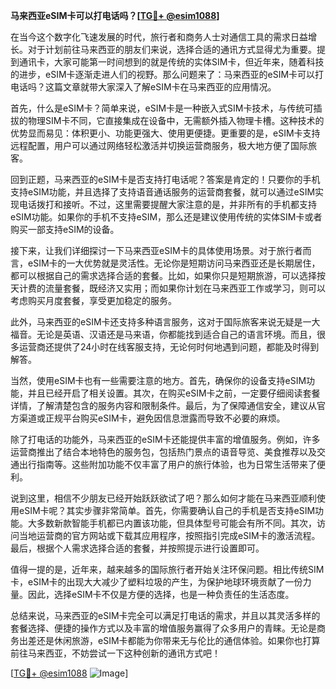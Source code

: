 **马来西亚eSIM卡可以打电话吗？[[TG💪+ @esim1088](https://t.me/s/esim1088)]**

在当今这个数字化飞速发展的时代，旅行者和商务人士对通信工具的需求日益增长。对于计划前往马来西亚的朋友们来说，选择合适的通讯方式显得尤为重要。提到通讯卡，大家可能第一时间想到的就是传统的实体SIM卡，但近年来，随着科技的进步，eSIM卡逐渐走进人们的视野。那么问题来了：马来西亚的eSIM卡可以打电话吗？这篇文章就带大家深入了解eSIM卡在马来西亚的应用情况。

首先，什么是eSIM卡？简单来说，eSIM卡是一种嵌入式SIM卡技术，与传统可插拔的物理SIM卡不同，它直接集成在设备中，无需额外插入物理卡槽。这种技术的优势显而易见：体积更小、功能更强大、使用更便捷。更重要的是，eSIM卡支持远程配置，用户可以通过网络轻松激活并切换运营商服务，极大地方便了国际旅客。

回到正题，马来西亚的eSIM卡是否支持打电话呢？答案是肯定的！只要你的手机支持eSIM功能，并且选择了支持语音通话服务的运营商套餐，就可以通过eSIM实现电话拨打和接听。不过，这里需要提醒大家注意的是，并非所有的手机都支持eSIM功能。如果你的手机不支持eSIM，那么还是建议使用传统的实体SIM卡或者购买一部支持eSIM的设备。

接下来，让我们详细探讨一下马来西亚eSIM卡的具体使用场景。对于旅行者而言，eSIM卡的一大优势就是灵活性。无论你是短期访问马来西亚还是长期居住，都可以根据自己的需求选择合适的套餐。比如，如果你只是短期旅游，可以选择按天计费的流量套餐，既经济又实用；而如果你计划在马来西亚工作或学习，则可以考虑购买月度套餐，享受更加稳定的服务。

此外，马来西亚的eSIM卡还支持多种语言服务，这对于国际旅客来说无疑是一大福音。无论是英语、汉语还是马来语，你都能找到适合自己的语言环境。而且，很多运营商还提供了24小时在线客服支持，无论何时何地遇到问题，都能及时得到解答。

当然，使用eSIM卡也有一些需要注意的地方。首先，确保你的设备支持eSIM功能，并且已经开启了相关设置。其次，在购买eSIM卡之前，一定要仔细阅读套餐详情，了解清楚包含的服务内容和限制条件。最后，为了保障通信安全，建议从官方渠道或正规平台购买eSIM卡，避免因信息泄露而导致不必要的麻烦。

除了打电话的功能外，马来西亚的eSIM卡还能提供丰富的增值服务。例如，许多运营商推出了结合本地特色的服务包，包括热门景点的语音导览、美食推荐以及交通出行指南等。这些附加功能不仅丰富了用户的旅行体验，也为日常生活带来了便利。

说到这里，相信不少朋友已经开始跃跃欲试了吧？那么如何才能在马来西亚顺利使用eSIM卡呢？其实步骤非常简单。首先，你需要确认自己的手机是否支持eSIM功能。大多数新款智能手机都已内置该功能，但具体型号可能会有所不同。其次，访问当地运营商的官方网站或下载其应用程序，按照指引完成eSIM卡的激活流程。最后，根据个人需求选择合适的套餐，并按照提示进行设置即可。

值得一提的是，近年来，越来越多的国际旅行者开始关注环保问题。相比传统SIM卡，eSIM卡的出现大大减少了塑料垃圾的产生，为保护地球环境贡献了一份力量。因此，选择eSIM卡不仅是方便的选择，也是一种负责任的生活态度。

总结来说，马来西亚的eSIM卡完全可以满足打电话的需求，并且以其灵活多样的套餐选择、便捷的操作方式以及丰富的增值服务赢得了众多用户的青睐。无论是商务出差还是休闲旅游，eSIM卡都能为你带来无与伦比的通信体验。如果你也打算前往马来西亚，不妨尝试一下这种创新的通讯方式吧！

[[TG💪+ @esim1088](https://t.me/s/esim1088) ![Image](https://i.postimg.cc/4NQfJmqS/Snipaste-2025-05-13-00-14-12.png)]